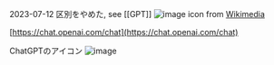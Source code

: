 
2023-07-12 区別をやめた, see [[GPT]]
![image](https://scrapbox.io/files/64ae088618e830001b046ea0.png)
icon from [Wikimedia](https://commons.wikimedia.org/wiki/File:ChatGPT_logo.svg)


[https://chat.openai.com/chat](https://chat.openai.com/chat)

ChatGPTのアイコン
![image](https://gyazo.com/b6524aad5dbe5cd67c2523efd0d93e83/thumb/1000)

